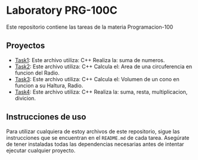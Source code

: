 
# Laboratory PRG-100C

Este repositorio contiene las tareas de la materia Programacion-100

## Proyectos

- [Task1](./task1): Este archivo utiliza: C++
Realiza la: suma de numeros.
- [Task2](./task2): Este archivo utiliza: C++
Calcula el: Area de una circuferencia en funcion del Radio.
- [Task3](./task3): Este archivo utiliza: C++
Calcula el: Volumen de un cono en funcion a su Haltura, Radio.
- [Task4](./task4): Este archivo utiliza: C++
Realiza la: suma, resta, multiplicacion, divicion.

## Instrucciones de uso

Para utilizar cualquiera de estoy archivos de este repositorio, sigue las instrucciones que se encuentran en el `README.md` de cada tarea. Asegúrate de tener instaladas todas las dependencias necesarias antes de intentar ejecutar cualquier proyecto.
